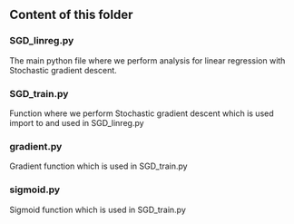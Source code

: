 ## Content of this folder

### SGD_linreg.py
The main python file where we perform analysis for linear regression with Stochastic gradient descent.

### SGD_train.py
Function where we perform Stochastic gradient descent which is used import to and used in SGD_linreg.py

### gradient.py
Gradient function which is used in SGD_train.py

### sigmoid.py
Sigmoid function which is used in SGD_train.py
